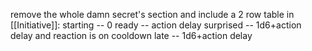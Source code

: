 remove the whole damn secret's section and include a 2 row table in [[Initiative]]:
starting -- 0
ready -- action delay
surprised -- 1d6+action delay and reaction is on cooldown
late -- 1d6+action delay
